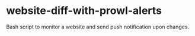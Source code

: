 # website-diff-with-prowl-alerts
Bash script to monitor a website and send push notification upon changes.
